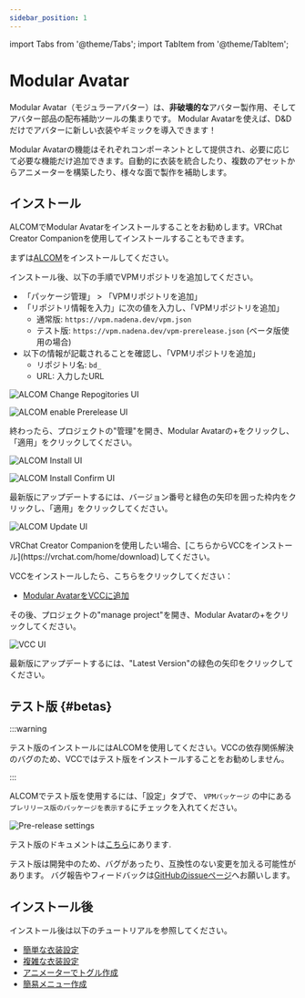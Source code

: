 ```yaml
---
sidebar_position: 1
---
```


import Tabs from '@theme/Tabs';
import TabItem from '@theme/TabItem';

# Modular Avatar

Modular Avatar（モジュラーアバター）は、**非破壊的な**アバター製作用、そしてアバター部品の配布補助ツールの集まりです。
Modular Avatarを使えば、D&Dだけでアバターに新しい衣装やギミックを導入できます！

Modular Avatarの機能はそれぞれコンポーネントとして提供され、必要に応じて必要な機能だけ追加できます。自動的に衣装を統合したり、複数のアセットからアニメーターを構築したり、様々な面で製作を補助します。

## インストール

ALCOMでModular Avatarをインストールすることをお勧めします。VRChat Creator Companionを使用してインストールすることもできます。

<Tabs>
<TabItem value="ALCOM" label="ALCOM" default>

まずは[ALCOM](https://vrc-get.anatawa12.com/ja/alcom/)をインストールしてください。

インストール後、以下の手順でVPMリポジトリを追加してください。

* 「パッケージ管理」 > 「VPMリポジトリを追加」
* 「リポジトリ情報を入力」に次の値を入力し、「VPMリポジトリを追加」
  * 通常版: `https://vpm.nadena.dev/vpm.json`
  * テスト版: `https://vpm.nadena.dev/vpm-prerelease.json` (ベータ版使用の場合)
* 以下の情報が記載されることを確認し、「VPMリポジトリを追加」
  * リポジトリ名: `bd_`
  * URL: 入力したURL

![ALCOM Change Repogitories UI](alcom-prerelease-repo.png)

![ALCOM enable Prerelease UI](alcom-prerelease-settings.png)

終わったら、プロジェクトの"管理"を開き、Modular Avatarの+をクリックし、「適用」をクリックしてください。

![ALCOM Install UI](alcom-install.png)

![ALCOM Install Confirm UI](alcom-install-confirm.png)

最新版にアップデートするには、バージョン番号と緑色の矢印を囲った枠内をクリックし、「適用」をクリックしてください。

![ALCOM Update UI](alcom-update.png)
</TabItem>

<TabItem value="VCC" label="VRChat Creator Companion">
VRChat Creator Companionを使用したい場合、[こちらからVCCをインストール](https://vrchat.com/home/download)してください。

VCCをインストールしたら、こちらをクリックしてください：
* [Modular AvatarをVCCに追加](vcc://vpm/addRepo?url=https://vpm.nadena.dev/vpm.json)

その後、プロジェクトの"manage project"を開き、Modular Avatarの+をクリックしてください。

![VCC UI](vcc-install.png)

最新版にアップデートするには、"Latest Version"の緑色の矢印をクリックしてください。

</TabItem>
</Tabs>

## テスト版 {#betas}

:::warning

テスト版のインストールにはALCOMを使用してください。VCCの依存関係解決のバグのため、VCCではテスト版をインストールすることをお勧めしません。

:::

ALCOMでテスト版を使用するには、「設定」タブで、 `VPMパッケージ` の中にある `プレリリース版のパッケージを表示する`にチェックを入れてください。

![Pre-release settings](prerelease.png)

テスト版のドキュメントは[こちら](https://modular-avatar.nadena.dev/dev)にあります.

テスト版は開発中のため、バグがあったり、互換性のない変更を加える可能性があります。
バグ報告やフィードバックは[GitHubのissueページ](https://github.com/bdunderscore/modular-avatar/issues)へお願いします。

## インストール後

インストール後は以下のチュートリアルを参照してください。

* [簡単な衣装設定](/docs/tutorials/clothing)
* [複雑な衣装設定](/docs/tutorials/adv_clothing)
* [アニメーターでトグル作成](/docs/tutorials/object_toggle/)
* [簡易メニュー作成](/docs/tutorials/menu/)
